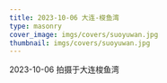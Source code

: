```yaml
---
title: 2023-10-06 大连-梭鱼湾
type: masonry
cover_image: imgs/covers/suoyuwan.jpg
thumbnail: imgs/covers/suoyuwan.jpg
---
```

2023-10-06 拍摄于大连梭鱼湾
